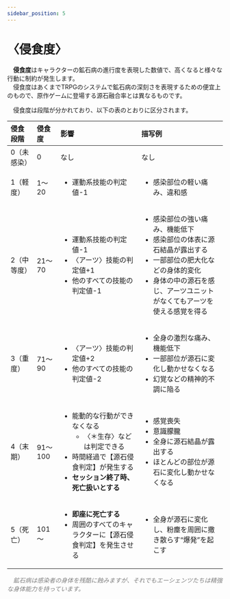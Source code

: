 ```yaml
---
sidebar_position: 5
---
```


# 〈侵食度〉

　**侵食度**はキャラクターの鉱石病の進行度を表現した数値で、高くなると様々な行動に制約が発生します。  
　侵食度はあくまでTRPGのシステムで鉱石病の深刻さを表現するための便宜上のもので、原作ゲームに登場する源石融合率とは異なるものです。

　侵食度は段階が分かれており、以下の表のとおりに区分されます。

|侵食段階|侵食度|影響|描写例|
|:--|:--|:--|:--|
|0（未感染）|0|なし|なし|
|1（軽度）|1～20|<ul><li>運動系技能の判定値-1</li></ul>|<ul><li>感染部位の軽い痛み、違和感</li></ul>|
|2（中等度）|21～70|<ul><li>運動系技能の判定値-1</li><li>〈アーツ〉技能の判定値+1</li><li>他のすべての技能の判定値-1</li></ul>|<ul><li>感染部位の強い痛み、機能低下</li><li>感染部位の体表に源石結晶が露出する</li><li>一部部位の肥大化などの身体的変化</li><li>身体の中の源石を感じ、アーツユニットがなくてもアーツを使える感覚を得る</li></ul>|
|3（重度）|71～90|<ul><li>〈アーツ〉技能の判定値+2</li><li>他のすべての技能の判定値-2</li></ul>|<ul><li>全身の激烈な痛み、機能低下</li><li>一部部位が源石に変化し動かせなくなる</li><li>幻覚などの精神的不調に陥る</li></ul>|
|4（末期）|91～100|<ul><li>能動的な行動ができなくなる<ul><li>〈＊生存〉などは判定できる</li></ul></li><li>時間経過で【源石侵食判定】が発生する</li><li>**セッション終了時、死亡扱いとする**</li></ul>|<ul><li>感覚喪失</li><li>意識朦朧</li><li>全身に源石結晶が露出する</li><li>ほとんどの部位が源石に変化し動かせなくなる</li></ul>|
|5（死亡）|101～|<ul><li>**即座に死亡する**</li><li>周囲のすべてのキャラクターに【源石侵食判定】を発生させる</li></ul>|<ul><li>全身が源石に変化し、粉塵を周囲に撒き散らす“爆発”を起こす</li></ul>|

<font color="grey">　_鉱石病は感染者の身体を残酷に蝕みますが、それでもエーシェンツたちは精強な身体能力を持っています。_</font>